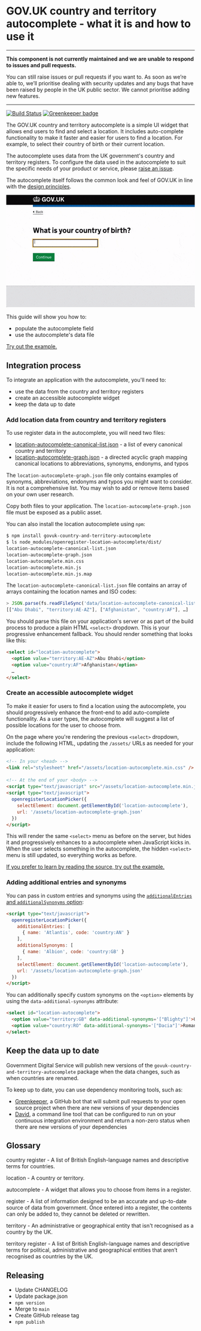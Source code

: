 # GOV.UK country and territory autocomplete - what it is and how to use it

---

**This component is not currently maintained and we are unable to respond to issues and pull requests.**

You can still raise issues or pull requests if you want to. As soon as we’re able to, we’ll prioritise dealing with security updates and any bugs that have been raised by people in the UK public sector. We cannot prioritise adding new features.

---

[![Build Status](https://travis-ci.com/alphagov/govuk-country-and-territory-autocomplete.svg?branch=master)](https://travis-ci.org/alphagov/govuk-country-and-territory-autocomplete)
[![Greenkeeper badge](https://badges.greenkeeper.io/alphagov/govuk-country-and-territory-autocomplete.svg)](https://greenkeeper.io/)

The GOV.UK country and territory autocomplete  is a simple UI widget that allows end users to find and select a location. It includes auto-complete functionality to make it faster and easier for users to find a location. For example, to select their country of birth or their current location.

The autocomplete uses data from the UK government's country and territory registers. To configure the data used in the autocomplete to suit the specific needs of your product or service, please [raise an issue](https://github.com/alphagov/govuk-country-and-territory-autocomplete/issues/new).

The autocomplete itself follows the common look and feel of GOV.UK in line with the [design principles](https://www.gov.uk/design-principles).

![A screenshot of the new country and territory autocomplete](docs/location-autocomplete-general.gif)

This guide will show you how to:
* populate the autocomplete field
* use the autocomplete's data file

[Try out the example.](https://alphagov.github.io/govuk-country-and-territory-autocomplete/examples/)

## Integration process

To integrate an application with the autocomplete, you'll need to:
* use the data from the country and territory registers
* create an accessible autocomplete widget
* keep the data up to date

### Add location data from country and territory registers

To use register data in the autocomplete, you will need two files:
* [location-autocomplete-canonical-list.json](dist/location-autocomplete-canonical-list.json) - a list of every canonical country and territory
* [location-autocomplete-graph.json](dist/location-autocomplete-graph.json) - a directed acyclic graph mapping canonical locations to abbreviations, synonyms, endonyms, and typos

The `location-autocomplete-graph.json` file only contains examples of synonyms, abbreviations, endonyms and typos you might want to consider. It is not a comprehensive list. You may wish to add or remove items based on your own user research.

Copy both files to your application. The `location-autocomplete-graph.json` file must be exposed as a public asset.

You can also install the location autocomplete using `npm`:

```bash
$ npm install govuk-country-and-territory-autocomplete
$ ls node_modules/openregister-location-autocomplete/dist/
location-autocomplete-canonical-list.json
location-autocomplete-graph.json
location-autocomplete.min.css
location-autocomplete.min.js
location-autocomplete.min.js.map
```

The `location-autocomplete-canonical-list.json` file contains an array of arrays containing the location names and ISO codes:

```js
> JSON.parse(fs.readFileSync('data/location-autocomplete-canonical-list.json', 'utf8'))
[["Abu Dhabi", "territory:AE-AZ"], ["Afghanistan", "country:AF"], …]
```

You should parse this file on your application's server or as part of the build process to produce a plain HTML `<select>` dropdown. This is your progressive enhancement fallback. You should render something that looks like this:

```html
<select id="location-autocomplete">
  <option value="territory:AE-AZ">Abu Dhabi</option>
  <option value="country:AF">Afghanistan</option>
  …
</select>
```

### Create an accessible autocomplete widget

To make it easier for users to find a location using the autocomplete, you should progressively enhance the front-end to add auto-complete functionality. As a user types, the autocomplete will suggest a list of possible locations for the user to choose from.

On the page where you're rendering the previous `<select>` dropdown, include the following HTML, updating the `/assets/` URLs as needed for your application:

```html
<!-- In your <head> -->
<link rel="stylesheet" href="/assets/location-autocomplete.min.css" />

<!-- At the end of your <body> -->
<script type="text/javascript" src="/assets/location-autocomplete.min.js"></script>
<script type="text/javascript">
  openregisterLocationPicker({
    selectElement: document.getElementById('location-autocomplete'),
    url: '/assets/location-autocomplete-graph.json'
  })
</script>
```

This will render the same `<select>` menu as before on the server, but hides it and progressively enhances to a autocomplete when JavaScript kicks in. When the user selects something in the autocomplete, the hidden `<select>` menu is still updated, so everything works as before.

[If you prefer to learn by reading the source, try out the example.](https://alphagov.github.io/govuk-country-and-territory-autocomplete/examples/)

### Adding additional entries and synonyms

You can pass in custom entries and synonyms using the [`additionalEntries` and `additionalSynonyms` option](https://github.com/alphagov/openregister-picker-engine#optionsadditionalentries):

```html
<script type="text/javascript">
  openregisterLocationPicker({
    additionalEntries: [
      { name: 'Atlantis', code: 'country:AN' }
    ],
    additionalSynonyms: [
      { name: 'Albion', code: 'country:GB' }
    ],
    selectElement: document.getElementById('location-autocomplete'),
    url: '/assets/location-autocomplete-graph.json'
  })
</script>
```

You can additionally specify custom synonyms on the `<option>` elements by using the `data-additional-synonyms` attribute:

```html
<select id="location-autocomplete">
  <option value="territory:GB" data-additional-synonyms='["Blighty"]'>United Kingdom</option>
  <option value="country:RO" data-additional-synonyms='["Dacia"]'>Romania</option>
</select>
```

## Keep the data up to date

Government Digital Service will publish new versions of the `govuk-country-and-territory-autocomplete` package when the data changes, such as when countries are renamed.

To keep up to date, you can use dependency monitoring tools, such as:

- [Greenkeeper](https://greenkeeper.io/), a GitHub bot that will submit pull requests to your open source project when there are new versions of your dependencies
- [David](https://www.npmjs.com/package/david), a command line tool that can be configured to run on your continuous integration environment and return a non-zero status when there are new versions of your dependencies

## Glossary

country register - A list of British English-language names and descriptive terms for countries.

location - A country or territory.

autocomplete - A widget that allows you to choose from items in a register.

register - A list of information designed to be an accurate and up-to-date source of data from government. Once entered into a register, the contents can only be added to, they cannot be deleted or rewritten.

territory - An administrative or geographical entity that isn't recognised as a country by the UK.

territory register - A list of British English-language names and descriptive terms for political, administrative and geographical entities that aren’t recognised as countries by the UK.

## Releasing

* Update CHANGELOG
* Update package.json
* `npm version`
* Merge to `main`
* Create GitHub release tag
* `npm publish`
